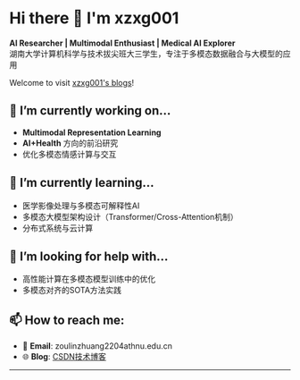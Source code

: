 # Hi there 👋 I'm xzxg001

**AI Researcher | Multimodal Enthusiast | Medical AI Explorer**  
湖南大学计算机科学与技术拔尖班大三学生，专注于多模态数据融合与大模型的应用

Welcome to visit [xzxg001's blogs](https://xzxg001.github.io/)!
## 🔭 I’m currently working on...
- **Multimodal Representation Learning** 
- **AI+Health** 方向的前沿研究
- 优化多模态情感计算与交互

## 🌱 I’m currently learning...
- 医学影像处理与多模态可解释性AI
- 多模态大模型架构设计（Transformer/Cross-Attention机制）
- 分布式系统与云计算

## 🤔 I’m looking for help with...
- 高性能计算在多模态模型训练中的优化
- 多模态对齐的SOTA方法实践

## 📫 How to reach me:
- 📧 **Email**: zoulinzhuang2204athnu.edu.cn  
- 🌐 **Blog**: [CSDN技术博客](https://blog.csdn.net/xzxg001)

---

